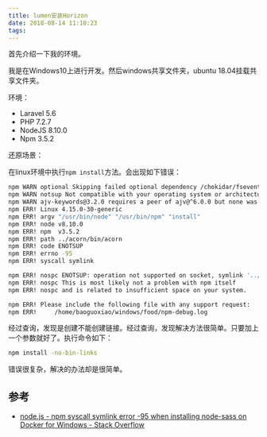 ```yaml
---
title: lumen安装Horizon
date: 2018-08-14 11:10:23
tags:
---
```

首先介绍一下我的环境。

我是在Windows10上进行开发。然后windows共享文件夹，ubuntu 18.04挂载共享文件夹。

环境：

- Laravel 5.6
- PHP 7.2.7
- NodeJS 8.10.0
- Npm 3.5.2

还原场景：

在linux环境中执行`npm install`方法。会出现如下错误：

```bash
npm WARN optional Skipping failed optional dependency /chokidar/fsevents:
npm WARN notsup Not compatible with your operating system or architecture: fsevents@1.2.4
npm WARN ajv-keywords@3.2.0 requires a peer of ajv@^6.0.0 but none was installed.
npm ERR! Linux 4.15.0-30-generic
npm ERR! argv "/usr/bin/node" "/usr/bin/npm" "install"
npm ERR! node v8.10.0
npm ERR! npm  v3.5.2
npm ERR! path ../acorn/bin/acorn
npm ERR! code ENOTSUP
npm ERR! errno -95
npm ERR! syscall symlink

npm ERR! nospc ENOTSUP: operation not supported on socket, symlink '../acorn/bin/acorn' -> '/home/baoguoxiao/windows/food/node_modules/.bin/acorn'
npm ERR! nospc This is most likely not a problem with npm itself
npm ERR! nospc and is related to insufficient space on your system.

npm ERR! Please include the following file with any support request:
npm ERR!     /home/baoguoxiao/windows/food/npm-debug.log
```

经过查询，发现是创建不能创建链接。经过查询，发现解决方法很简单。只要加上一个参数就好了。执行命令如下：

```bash
npm install -no-bin-links
```

错误很复杂，解决的办法却是很简单。

## 参考

- [node.js - npm syscall symlink error -95 when installing node-sass on Docker for Windows - Stack Overflow](https://stackoverflow.com/questions/37062847/npm-syscall-symlink-error-95-when-installing-node-sass-on-docker-for-windows)
